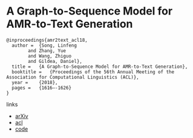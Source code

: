 # A Graph-to-Sequence Model for AMR-to-Text Generation

```
@inproceedings{amr2text_acl18,
  author = 	{Song, Linfeng
		and Zhang, Yue
		and Wang, Zhiguo
		and Gildea, Daniel},
  title = 	{A Graph-to-Sequence Model for AMR-to-Text Generation},
  booktitle = 	{Proceedings of the 56th Annual Meeting of the Association for Computational Linguistics (ACL)},
  year = 	{2018},
  pages = 	{1616–-1626}
}
```

links
- [arXiv](https://arxiv.org/abs/1805.02473)
- [acl](https://aclanthology.info/papers/P18-1150/p18-1150)
- [code](https://github.com/freesunshine0316/neural-graph-to-seq-mp)

